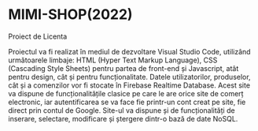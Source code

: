 # MIMI-SHOP(2022)
Proiect de Licenta

Proiectul va fi realizat în mediul de dezvoltare Visual Studio Code, utilizând următoarele limbaje: HTML (Hyper Text Markup Language), CSS (Cascading Style Sheets) pentru partea de front-end și Javascript, atât pentru design, cât și pentru funcționalitate. Datele utilizatorilor, produselor, cât și a comenzilor vor fi stocate în Firebase Realtime Database. 
Acest site va dispune de funcționalitățile clasice pe care le are orice site de comerț electronic, iar autentificarea se va face fie printr-un cont creat pe site, fie direct prin contul de Google. Site-ul va dispune și de funcționalități de inserare, selectare, modificare și ștergere dintr-o bază de date NoSQL. 
